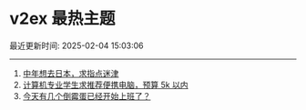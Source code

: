 # v2ex 最热主题

最近更新时间: 2025-02-04 15:03:06

--- 
1. [中年想去日本，求指点迷津](https://www.v2ex.com/t/1108789) 
2. [计算机专业学生求推荐便携电脑，预算 5k 以内](https://www.v2ex.com/t/1108792) 
3. [今天有几个倒霉蛋已经开始上班了？](https://www.v2ex.com/t/1108799) 
